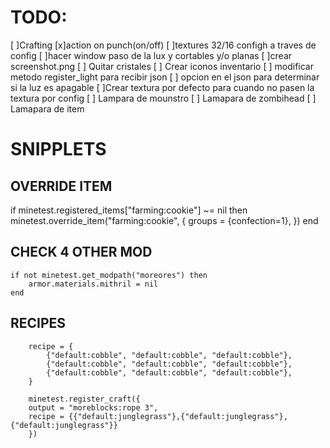 # TODO:
[ ]Crafting
[x]action on punch(on/off)
[ ]textures 32/16 configh a traves de config
[ ]hacer window paso de la lux y cortables y/o planas
[ ]crear screenshot.png
[ ] Quitar cristales
[ ] Crear iconos inventario
[ ] modificar metodo register_light para recibir json
[ ] opcion en el json para determinar si la luz es apagable
[ ]Crear textura por defecto para cuando no pasen la textura por config
[ ] Lampara de mounstro
[ ] Lamapara de zombihead
[ ] Lamapara de item




# SNIPPLETS

## OVERRIDE ITEM
if  minetest.registered_items["farming:cookie"] ~= nil then
minetest.override_item("farming:cookie", {
    groups = {confection=1},
})
end

## CHECK 4 OTHER MOD

```
if not minetest.get_modpath("moreores") then
	armor.materials.mithril = nil
end
```
	
## RECIPES

```	
	recipe = {
		{"default:cobble", "default:cobble", "default:cobble"},
		{"default:cobble", "default:cobble", "default:cobble"},
		{"default:cobble", "default:cobble", "default:cobble"},
	}
	
	minetest.register_craft({
	output = "moreblocks:rope 3",
	recipe = {{"default:junglegrass"},{"default:junglegrass"},{"default:junglegrass"}}
	})
```






	
